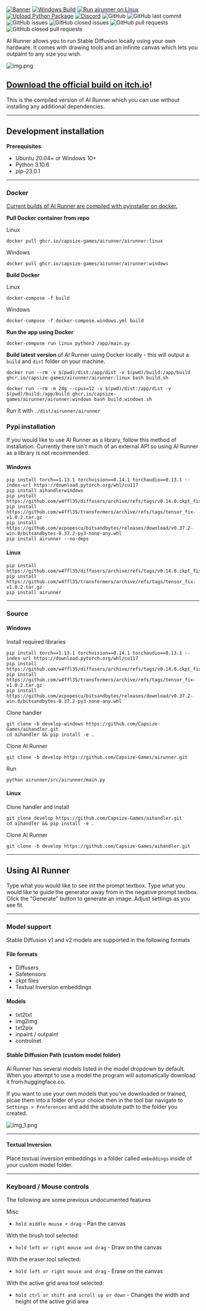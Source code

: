 [![Banner](banner.png)](https://capsizegames.itch.io/ai-runner)
[![Windows Build](https://github.com/Capsize-Games/airunner/actions/workflows/repository-dispatch-windows.yml/badge.svg)](https://github.com/Capsize-Games/airunner/actions/workflows/repository-dispatch-windows.yml)
[![Run airunner on Linux](https://github.com/Capsize-Games/airunner/actions/workflows/repository-dispatch.yml/badge.svg)](https://github.com/Capsize-Games/airunner/actions/workflows/repository-dispatch.yml)
[![Upload Python Package](https://github.com/Capsize-Games/airunner/actions/workflows/python-publish.yml/badge.svg)](https://github.com/Capsize-Games/airunner/actions/workflows/python-publish.yml)
[![Discord](https://img.shields.io/discord/839511291466219541?color=5865F2&logo=discord&logoColor=white)](https://discord.gg/PUVDDCJ7gz)
![GitHub](https://img.shields.io/github/license/Capsize-Games/airunner)
![GitHub last commit](https://img.shields.io/github/last-commit/Capsize-Games/airunner)
![GitHub issues](https://img.shields.io/github/issues/Capsize-Games/airunner)
![GitHub closed issues](https://img.shields.io/github/issues-closed/Capsize-Games/airunner)
![GitHub pull requests](https://img.shields.io/github/issues-pr/Capsize-Games/airunner)
![GitHub closed pull requests](https://img.shields.io/github/issues-pr-closed/Capsize-Games/airunner)

AI Runner allows you to run Stable Diffusion locally using your own hardware. It comes with drawing tools and an infinite canvas which lets you outpaint to any size you wish.


![img.png](img.png)


## [Download the official build on itch.io](https://capsizegames.itch.io/ai-runner)!

This is the compiled version of AI Runner which you can use without installing any additional dependencies.

---

## Development installation

**Prerequisites**

- Ubuntu 20.04+ or Windows 10+
- Python 3.10.6
- pip-23.0.1

---

### Docker

[Current builds of AI Runner are compiled with pyinstaller on docker.](https://github.com/Capsize-Games/airunner/pkgs/container/airunner%2Fairunner)

**Pull Docker container from repo**

Linux
```
docker pull ghcr.io/capsize-games/airunner/airunner:linux
```

Windows
```
docker pull ghcr.io/capsize-games/airunner/airunner:windows
```

**Build Docker**

Linux
```
docker-compose -f build
```

Windows
```
docker-compose -f docker-compose.windows.yml build
```

**Run the app using Docker**
```
docker-compose run linux python3 /app/main.py
```

**Build latest version** of AI Runner using Docker locally - this will output a `build` and `dist` folder on your machine.
```
docker run --rm -v $(pwd)/dist:/app/dist -v $(pwd)/build:/app/build ghcr.io/capsize-games/airunner/airunner:linux bash build.sh

docker run --rm -m 24g --cpus=12 -v $(pwd)/dist:/app/dist -v $(pwd)/build:/app/build ghcr.io/capsize-games/airunner/airunner:windows bash build.windows.sh
```
Run it with `./dist/airunner/airunner`

### Pypi installation

If you would like to use AI Runner as a library, follow this method of installation.
Currently there isn't much of an external API so using AI Runner as a library is not recommended.

#### Windows
```
pip install torch==1.13.1 torchvision==0.14.1 torchaudio==0.13.1 --index-url https://download.pytorch.org/whl/cu117
pip install aihandlerwindows
pip install https://github.com/w4ffl35/diffusers/archive/refs/tags/v0.14.0.ckpt_fix_0.0.1.tar.gz
pip install https://github.com/w4ffl35/transformers/archive/refs/tags/tensor_fix-v1.0.2.tar.gz
pip install https://github.com/acpopescu/bitsandbytes/releases/download/v0.37.2-win.0/bitsandbytes-0.37.2-py3-none-any.whl
pip install airunner --no-deps
```

#### Linux
```
pip install https://github.com/w4ffl35/diffusers/archive/refs/tags/v0.14.0.ckpt_fix_0.0.1.tar.gz
pip install https://github.com/w4ffl35/transformers/archive/refs/tags/tensor_fix-v1.0.2.tar.gz
pip install airunner
```

---

### Source

#### Windows

Install required libraries
```
pip install torch==1.13.1 torchvision==0.14.1 torchaudio==0.13.1 --index-url https://download.pytorch.org/whl/cu117
pip install https://github.com/w4ffl35/diffusers/archive/refs/tags/v0.14.0.ckpt_fix_0.0.1.tar.gz
pip install https://github.com/w4ffl35/transformers/archive/refs/tags/tensor_fix-v1.0.2.tar.gz
pip install https://github.com/acpopescu/bitsandbytes/releases/download/v0.37.2-win.0/bitsandbytes-0.37.2-py3-none-any.whl
```

Clone handler
```
git clone -b develop-windows https://github.com/Capsize-Games/aihandler.git
cd aihandler && pip install -e .
```

Clone AI Runner
```
git clone -b develop https://github.com/Capsize-Games/airunner.git
```

Run
```
python airunner/src/airunner/main.py
```

#### Linux

Clone handler and install
```
git clone develop https://github.com/Capsize-Games/aihandler.git
cd aihandler && pip install -e .
```

Clone AI Runner
```
git clone -b develop https://github.com/Capsize-Games/aihandler.git
```

---

## Using AI Runner

Type what you would like to see int the prompt textbox. Type what you would like to guide the generator away from
in the negative prompt textbox. Click the "Generate" button to generate an image. Adjust settings as you see fit.

---

### Model support

Stable Diffusion v1 and v2 models are supported in the following formats

#### File formats

- Diffusers
- Safetensors
- ckpt files
- Textual Inversion embeddings

#### Models

- txt2txt
- img2img
- txt2pix
- inpaint / outpaint
- controlnet

#### Stable Diffusion Path (custom model folder)

AI Runner has several models listed in the model dropdown by default.
When you attempt to use a model the program will automatically download
it from huggingface.co.

If you want to use your own models that you've downloaded or trained, plcae
them into a folder of your choice then in the tool bar
navigate to `Settings > Preferences` and add the absolute path to the folder you created.

![img_1.png](img_1.png)

---

#### Textual Inversion

Place textual inversion embeddings in a folder called `embeddings` inside of your custom model folder.

---

### Keyboard / Mouse controls

The following are some previous undocumented features

Misc
- `hold middle mouse + drag` - Pan the canvas

With the brush tool selected:
- `hold left or right mouse and drag` - Draw on the canvas

With the eraser tool selected:
- `hold left or right mouse and drag` - Erase on the canvas

With the active grid area tool selected:
- `hold ctrl or shift and scroll up or down` - Changes the width and height of the active grid area

